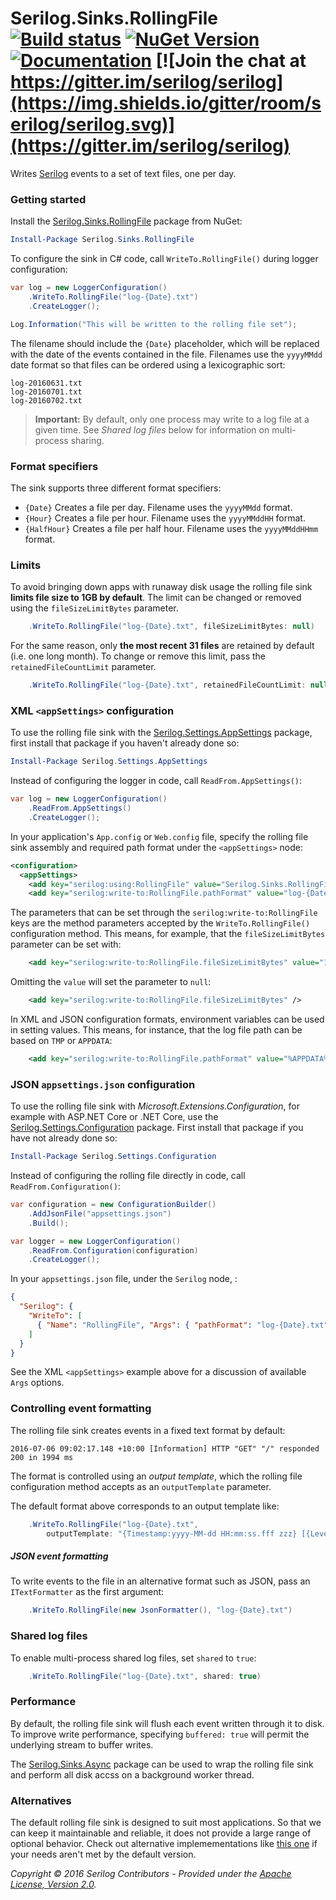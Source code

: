 # Serilog.Sinks.RollingFile [![Build status](https://ci.appveyor.com/api/projects/status/s9y1u1djdtdwn6u5?svg=true)](https://ci.appveyor.com/project/serilog/serilog-sinks-rollingfile) [![NuGet Version](http://img.shields.io/nuget/v/Serilog.Sinks.RollingFile.svg?style=flat)](https://www.nuget.org/packages/Serilog.Sinks.RollingFile/) [![Documentation](https://img.shields.io/badge/docs-wiki-yellow.svg)](https://github.com/serilog/serilog/wiki) [![Join the chat at https://gitter.im/serilog/serilog](https://img.shields.io/gitter/room/serilog/serilog.svg)](https://gitter.im/serilog/serilog)

Writes [Serilog](https://serilog.net) events to a set of text files, one per day.

### Getting started

Install the [Serilog.Sinks.RollingFile](https://nuget.org/packages/serilog.sinks.rollingfile) package from NuGet:

```powershell
Install-Package Serilog.Sinks.RollingFile
```

To configure the sink in C# code, call `WriteTo.RollingFile()` during logger configuration:

```csharp
var log = new LoggerConfiguration()
    .WriteTo.RollingFile("log-{Date}.txt")
    .CreateLogger();

Log.Information("This will be written to the rolling file set");
```

The filename should include the `{Date}` placeholder, which will be replaced with the date of the events contained in the file. Filenames use the `yyyyMMdd` date format so that files can be ordered using a lexicographic sort:

```
log-20160631.txt
log-20160701.txt
log-20160702.txt
```

> **Important:** By default, only one process may write to a log file at a given time. See _Shared log files_ below for information on multi-process sharing.

### Format specifiers

The sink supports three different format specifiers:

* `{Date}` Creates a file per day. Filename uses the `yyyyMMdd` format.
* `{Hour}` Creates a file per hour. Filename uses the `yyyyMMddHH` format.
* `{HalfHour}` Creates a file per half hour. Filename uses the `yyyyMMddHHmm` format.

### Limits

To avoid bringing down apps with runaway disk usage the rolling file sink **limits file size to 1GB by default**. The limit can be changed or removed using the `fileSizeLimitBytes` parameter.

```csharp
    .WriteTo.RollingFile("log-{Date}.txt", fileSizeLimitBytes: null)
```

For the same reason, only **the most recent 31 files** are retained by default (i.e. one long month). To change or remove this limit, pass the `retainedFileCountLimit` parameter.

```csharp
    .WriteTo.RollingFile("log-{Date}.txt", retainedFileCountLimit: null)
```

### XML `<appSettings>` configuration

To use the rolling file sink with the [Serilog.Settings.AppSettings](https://github.com/serilog/serilog-settings-appsettings) package, first install that package if you haven't already done so:

```powershell
Install-Package Serilog.Settings.AppSettings
```

Instead of configuring the logger in code, call `ReadFrom.AppSettings()`:

```csharp
var log = new LoggerConfiguration()
    .ReadFrom.AppSettings()
    .CreateLogger();
```

In your application's `App.config` or `Web.config` file, specify the rolling file sink assembly and required path format under the `<appSettings>` node:

```xml
<configuration>
  <appSettings>
    <add key="serilog:using:RollingFile" value="Serilog.Sinks.RollingFile" />
    <add key="serilog:write-to:RollingFile.pathFormat" value="log-{Date}.txt" />
```

The parameters that can be set through the `serilog:write-to:RollingFile` keys are the method parameters accepted by the `WriteTo.RollingFile()` configuration method. This means, for example, that the `fileSizeLimitBytes` parameter can be set with:

```xml
    <add key="serilog:write-to:RollingFile.fileSizeLimitBytes" value="1234567" />
```

Omitting the `value` will set the parameter to `null`:

```xml
    <add key="serilog:write-to:RollingFile.fileSizeLimitBytes" />
```

In XML and JSON configuration formats, environment variables can be used in setting values. This means, for instance, that the log file path can be based on `TMP` or `APPDATA`:

```xml
    <add key="serilog:write-to:RollingFile.pathFormat" value="%APPDATA%\MyApp\log-{Date}.txt" />
```

### JSON `appsettings.json` configuration

To use the rolling file sink with _Microsoft.Extensions.Configuration_, for example with ASP.NET Core or .NET Core, use the [Serilog.Settings.Configuration](https://github.com/serilog/serilog-settings-configuration) package. First install that package if you have not already done so:

```powershell
Install-Package Serilog.Settings.Configuration
```

Instead of configuring the rolling file directly in code, call `ReadFrom.Configuration()`:

```csharp
var configuration = new ConfigurationBuilder()
    .AddJsonFile("appsettings.json")
    .Build();

var logger = new LoggerConfiguration()
    .ReadFrom.Configuration(configuration)
    .CreateLogger();
```

In your `appsettings.json` file, under the `Serilog` node, :

```json
{
  "Serilog": {
    "WriteTo": [
      { "Name": "RollingFile", "Args": { "pathFormat": "log-{Date}.txt" } }
    ]
  }
}
```

See the XML `<appSettings>` example above for a discussion of available `Args` options.

### Controlling event formatting

The rolling file sink creates events in a fixed text format by default:

```
2016-07-06 09:02:17.148 +10:00 [Information] HTTP "GET" "/" responded 200 in 1994 ms
```

The format is controlled using an _output template_, which the rolling file configuration method accepts as an `outputTemplate` parameter.

The default format above corresponds to an output template like:

```csharp
    .WriteTo.RollingFile("log-{Date}.txt",
        outputTemplate: "{Timestamp:yyyy-MM-dd HH:mm:ss.fff zzz} [{Level}] {Message}{NewLine}{Exception}")
```

##### JSON event formatting

To write events to the file in an alternative format such as JSON, pass an `ITextFormatter` as the first argument:

```csharp
    .WriteTo.RollingFile(new JsonFormatter(), "log-{Date}.txt")
```

### Shared log files

To enable multi-process shared log files, set `shared` to `true`:

```csharp
    .WriteTo.RollingFile("log-{Date}.txt", shared: true)
```

### Performance

By default, the rolling file sink will flush each event written through it to disk. To improve write performance, specifying `buffered: true` will permit the underlying stream to buffer writes.

The [Serilog.Sinks.Async](https://github.com/serilog/serilog-sinks-async) package can be used to wrap the rolling file sink and perform all disk accss on a background worker thread.

### Alternatives

The default rolling file sink is designed to suit most applications. So that we can keep it maintainable and reliable, it does not provide a large range of optional behavior. Check out alternative implemementations like [this one](https://github.com/BedeGaming/sinks-rollingfile) if your needs aren't met by the default version.

_Copyright &copy; 2016 Serilog Contributors - Provided under the [Apache License, Version 2.0](http://apache.org/licenses/LICENSE-2.0.html)._
